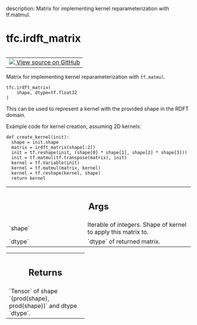 description: Matrix for implementing kernel reparameterization with tf.matmul.

<div itemscope itemtype="http://developers.google.com/ReferenceObject">
<meta itemprop="name" content="tfc.irdft_matrix" />
<meta itemprop="path" content="Stable" />
</div>

# tfc.irdft_matrix

<!-- Insert buttons and diff -->

<table class="tfo-notebook-buttons tfo-api nocontent" align="left">
<td>
  <a target="_blank" href="https://github.com/tensorflow/compression/tree/master/tensorflow_compression/python/ops/spectral_ops.py#L27-L70">
    <img src="https://www.tensorflow.org/images/GitHub-Mark-32px.png" />
    View source on GitHub
  </a>
</td>
</table>



Matrix for implementing kernel reparameterization with `tf.matmul`.

<pre class="devsite-click-to-copy prettyprint lang-py tfo-signature-link">
<code>tfc.irdft_matrix(
    shape, dtype=tf.float32
)
</code></pre>



<!-- Placeholder for "Used in" -->

This can be used to represent a kernel with the provided shape in the RDFT
domain.

Example code for kernel creation, assuming 2D kernels:

```
def create_kernel(init):
  shape = init.shape
  matrix = irdft_matrix(shape[:2])
  init = tf.reshape(init, (shape[0] * shape[1], shape[2] * shape[3]))
  init = tf.matmul(tf.transpose(matrix), init)
  kernel = tf.Variable(init)
  kernel = tf.matmul(matrix, kernel)
  kernel = tf.reshape(kernel, shape)
  return kernel
```

<!-- Tabular view -->
 <table class="responsive fixed orange">
<colgroup><col width="214px"><col></colgroup>
<tr><th colspan="2"><h2 class="add-link">Args</h2></th></tr>

<tr>
<td>
`shape`
</td>
<td>
Iterable of integers. Shape of kernel to apply this matrix to.
</td>
</tr><tr>
<td>
`dtype`
</td>
<td>
`dtype` of returned matrix.
</td>
</tr>
</table>



<!-- Tabular view -->
 <table class="responsive fixed orange">
<colgroup><col width="214px"><col></colgroup>
<tr><th colspan="2"><h2 class="add-link">Returns</h2></th></tr>
<tr class="alt">
<td colspan="2">
`Tensor` of shape `(prod(shape), prod(shape))` and dtype `dtype`.
</td>
</tr>

</table>

